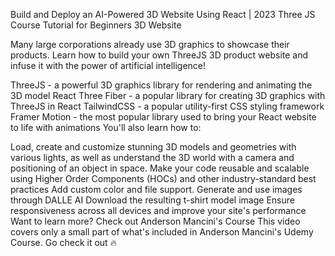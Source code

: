 Build and Deploy an AI-Powered 3D Website Using React | 2023 Three JS Course Tutorial for Beginners
3D Website

Many large corporations already use 3D graphics to showcase their products. Learn how to build your own ThreeJS 3D product website and infuse it with the power of artificial intelligence!


ThreeJS - a powerful 3D graphics library for rendering and animating the 3D model
React Three Fiber - a popular library for creating 3D graphics with ThreeJS in React
TailwindCSS - a popular utility-first CSS styling framework
Framer Motion - the most popular library used to bring your React website to life with animations
You'll also learn how to:

Load, create and customize stunning 3D models and geometries with various lights, as well as understand the 3D world with a camera and positioning of an object in space.
Make your code reusable and scalable using Higher Order Components (HOCs) and other industry-standard best practices
Add custom color and file support.
Generate and use images through DALLE AI
Download the resulting t-shirt model image
Ensure responsiveness across all devices and improve your site's performance
Want to learn more? Check out Anderson Mancini's Course
This video covers only a small part of what's included in Anderson Mancini's Udemy Course. Go check it out 🔥

